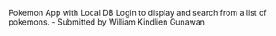 Pokemon App with Local DB Login to display and search from a list of pokemons. - Submitted by William Kindlien Gunawan
